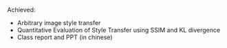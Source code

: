 Achieved:

- Arbitrary image style transfer
- Quantitative Evaluation of Style Transfer using SSIM and KL divergence
- Class report and PPT (in chinese)


